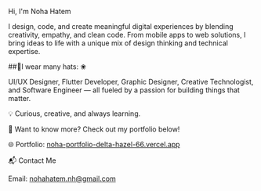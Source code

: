 Hi, I'm Noha Hatem

I design, code, and create meaningful digital experiences by blending creativity, empathy, and clean code. From mobile apps to web solutions, I bring ideas to life with a unique mix of design thinking and technical expertise.

##👒I wear many hats: ❀

UI/UX Designer, Flutter Developer, Graphic Designer, Creative Technologist, and Software Engineer — all fueled by a passion for building things that matter.

💡 Curious, creative, and always learning.

📌 Want to know more? Check out my portfolio below!

🌐 Portfolio: [noha-portfolio-delta-hazel-66.vercel.app](https://noha-portfolio-delta-hazel-66.vercel.app/)

📬 Contact Me

Email: nohahatem.nh@gmail.com

